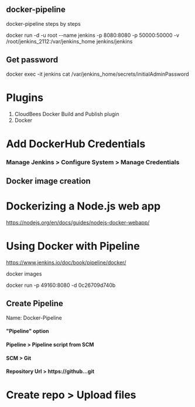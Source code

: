 ## docker-pipeline
docker-pipeline steps by steps

docker run -d -u root --name jenkins -p 8080:8080 -p 50000:50000 -v /root/jenkins_2112:/var/jenkins_home jenkins/jenkins

## Get password
docker exec -it jenkins cat /var/jenkins_home/secrets/initialAdminPassword

# Plugins
1. CloudBees Docker Build and Publish plugin
2. Docker

# Add DockerHub Credentials

### Manage Jenkins > Configure System > Manage Credentials



## Docker image creation

# Dockerizing a Node.js web app
https://nodejs.org/en/docs/guides/nodejs-docker-webapp/

# Using Docker with Pipeline
https://www.jenkins.io/doc/book/pipeline/docker/


docker images

docker run -p 49160:8080 -d 0c26709d740b

## Create Pipeline

Name: Docker-Pipeline
#### "Pipeline" option
#### Pipeline > Pipeline script from SCM
#### SCM > Git
#### Repository Url > https://github...git


# Create repo > Upload files




